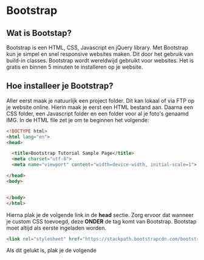 # Bootstrap

## Wat is Bootstap?

Bootstrap is een HTML, CSS, Javascript en jQuery library. Met Bootstrap kun je simpel en snel responsive websites maken. Dit door het gebruik van build-in classes. Bootstrap wordt wereldwijd gebruikt voor websites. Het is gratis en binnen 5 minuten te installeren op je website. 

## Hoe installeer je Bootstrap?

Aller eerst maak je natuurlijk een project folder. Dit kan lokaal of via FTP op je website online. Hierin maak je eerst een HTML bestand aan. Daarna een CSS folder, een Javascript folder en een folder voor al je foto's genaamd IMG. In de HTML file zet je om te beginnen het volgende:
```HTML
<!DOCTYPE html>
<html lang="en">
<head>

  <title>Bootstrap Tutorial Sample Page</title>
  <meta charset="utf-8">
  <meta name="viewport" content="width=device-width, initial-scale=1">

</head>
<body>


</body>
</html>
```
Hierna plak je de volgende link in de __head__ sectie. Zorg ervoor dat wanneer je custom CSS toevoegd, deze __ONDER__ de <link> tag komt van Bootstrap. Bootstap moet altijd als eerste ingeladen worden.
```HTML
<link rel="stylesheet" href="https://stackpath.bootstrapcdn.com/bootstrap/4.3.1/css/bootstrap.min.css" integrity="sha384-ggOyR0iXCbMQv3Xipma34MD+dH/1fQ784/j6cY/iJTQUOhcWr7x9JvoRxT2MZw1T" crossorigin="anonymous">  
```
Als dit gelukt is, plak je de volgende <script> tags helemaal onderaan de body. Dus net boven de afsluiting van de __body__.
```HTML
<script src="https://code.jquery.com/jquery-3.3.1.slim.min.js" integrity="sha384-q8i/X+965DzO0rT7abK41JStQIAqVgRVzpbzo5smXKp4YfRvH+8abtTE1Pi6jizo" crossorigin="anonymous"></script>
<script src="https://cdnjs.cloudflare.com/ajax/libs/popper.js/1.14.7/umd/popper.min.js" integrity="sha384-UO2eT0CpHqdSJQ6hJty5KVphtPhzWj9WO1clHTMGa3JDZwrnQq4sF86dIHNDz0W1" crossorigin="anonymous"></script>
<script src="https://stackpath.bootstrapcdn.com/bootstrap/4.3.1/js/bootstrap.min.js" integrity="sha384-JjSmVgyd0p3pXB1rRibZUAYoIIy6OrQ6VrjIEaFf/nJGzIxFDsf4x0xIM+B07jRM" crossorigin="anonymous"></script>
```  
  
